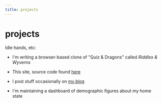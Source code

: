 ```yaml
---
title: projects
---
```


# projects

Idle hands, etc:

- I'm writing a browser-based clone of "Quiz & Dragons" called *Riddles & Wyverns*

- This site, source code found [here](https://github.com/ndrewwm/svelteblog)

- I post stuff occasionally on [my blog](/blog)

- I'm maintaining a dashboard of demographic figures about my home state

